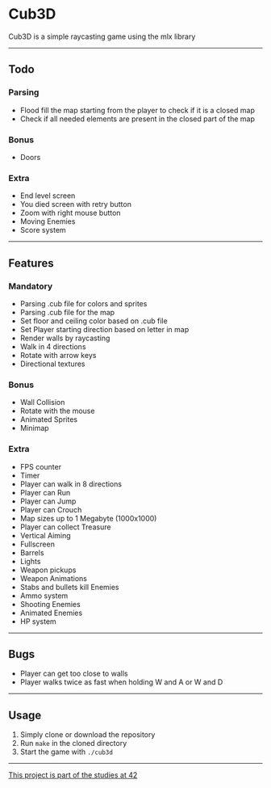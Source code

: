 # Cub3D
Cub3D is a simple raycasting game using the mlx library

---
## Todo
### Parsing
- Flood fill the map starting from the player to check if it is a closed map
- Check if all needed elements are present in the closed part of the map
### Bonus
- Doors
### Extra
- End level screen
- You died screen with retry button
- Zoom with right mouse button
- Moving Enemies
- Score system

---
## Features
### Mandatory
- Parsing .cub file for colors and sprites
- Parsing .cub file for the map
- Set floor and ceiling color based on .cub file
- Set Player starting direction based on letter in map
- Render walls by raycasting
- Walk in 4 directions
- Rotate with arrow keys
- Directional textures
### Bonus
- Wall Collision
- Rotate with the mouse
- Animated Sprites
- Minimap
### Extra
- FPS counter
- Timer
- Player can walk in 8 directions
- Player can Run
- Player can Jump
- Player can Crouch
- Map sizes up to 1 Megabyte (1000x1000)
- Player can collect Treasure
- Vertical Aiming
- Fullscreen
- Barrels
- Lights
- Weapon pickups
- Weapon Animations
- Stabs and bullets kill Enemies
- Ammo system
- Shooting Enemies
- Animated Enemies
- HP system

---
## Bugs
- Player can get too close to walls
- Player walks twice as fast when holding W and A or W and D

---
## Usage
1. Simply clone or download the repository
2. Run `make` in the cloned directory
3. Start the game with `./cub3d`

---
[This project is part of the studies at 42](https://42.fr/en/homepage/)
